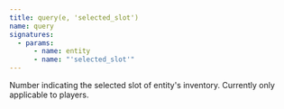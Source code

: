 ```yaml
---
title: query(e, 'selected_slot')
name: query
signatures:
  - params:
      - name: entity
      - name: "'selected_slot'"
---
```


Number indicating the selected slot of entity's inventory. Currently only
applicable to players.
